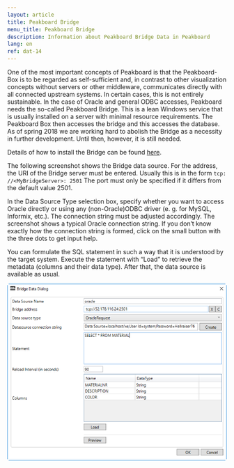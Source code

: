 ```yaml
---
layout: article
title: Peakboard Bridge
menu_title: Peakboard Bridge
description: Information about Peakboard Bridge Data in Peakboard
lang: en
ref: dat-14
---
```

One of the most important concepts of Peakboard is that the Peakboard-Box is to be regarded as self-sufficient and, in contrast to other visualization concepts without servers or other middleware, communicates directly with all connected upstream systems. In certain cases, this is not entirely sustainable. In the case of Oracle and general ODBC accesses, Peakboard needs the so-called Peakboard Bridge. This is a lean Windows service that is usually installed on a server with minimal resource requirements. The Peakboard Box then accesses the bridge and this accesses the database. As of spring 2018 we are working hard to abolish the Bridge as a necessity in further development. Until then, however, it is still needed.

Details of how to install the Bridge can be found [here](/administration/01-en-install.html).

The following screenshot shows the Bridge data source. For the address, the URI of the Bridge server must be entered. Usually this is in the form `tcp: //<MyBridgeServer>: 2501` The port must only be specified if it differs from the default value 2501.

In the Data Source Type selection box, specify whether you want to access Oracle directly or using any (non-Oracle)ODBC driver (e. g. for MySQL, Informix, etc.). The connection string must be adjusted accordingly. The screenshot shows a typical Oracle connection string. If you don’t know exactly how the connection string is formed, click on the small button with the three dots to get input help.

You can formulate the SQL statement in such a way that it is understood by the target system. Execute the statement with “Load” to retrieve the metadata (columns and their data type). After that, the data source is available as usual.

![Bridge Data Dialog](/assets/images/Data_Sources/Peakboard_Bridge/DataSourceBridge01.png)
